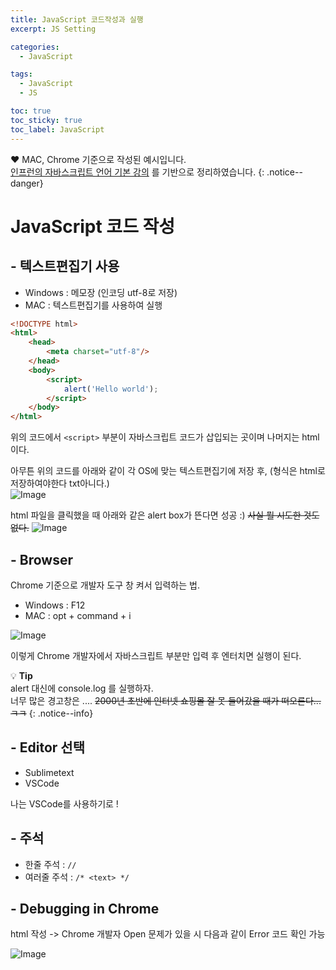 ```yaml
---
title: JavaScript 코드작성과 실행
excerpt: JS Setting

categories:
  - JavaScript

tags:
  - JavaScript
  - JS

toc: true
toc_sticky: true
toc_label: JavaScript
---
```


❤️ MAC, Chrome 기준으로 작성된 예시입니다. <br/>
[인프런의 자바스크립트 언어 기본 강의](https://www.inflearn.com/course/%EC%A7%80%EB%B0%94%EC%8A%A4%ED%81%AC%EB%A6%BD%ED%8A%B8-%EC%96%B8%EC%96%B4-%EA%B8%B0%EB%B3%B8) 를 기반으로 정리하였습니다.
{: .notice--danger}

# JavaScript 코드 작성
## - 텍스트편집기 사용

- Windows : 메모장 (인코딩 utf-8로 저장)
- MAC : 텍스트편집기를 사용하여 실행

```html
<!DOCTYPE html>
<html>
    <head>
        <meta charset="utf-8"/>
    </head>
    <body>
        <script> 
            alert('Hello world');
        </script>
    </body>
</html>
```

위의 코드에서 `<script>` 부분이 자바스크립트 코드가 삽입되는 곳이며 나머지는 html이다.
<br/>

아무튼 위의 코드를 아래와 같이 각 OS에 맞는 텍스트편집기에 저장 후, (형식은 html로 저장하여야한다 txt아니다.) <br/>
![Image]({{"/assets/images/JS_1_folder.png"|relative_url}})  

html 파일을 클릭했을 때 아래와 같은 alert box가 뜬다면 성공 :) ~~사실 뭘 시도한 것도 없다.~~
![Image]({{"/assets/images/JS_1_helloworld.png"|relative_url}}) 

## - Browser
Chrome 기준으로 개발자 도구 창 켜서 입력하는 법.  

- Windows : F12
- MAC : opt + command + i 

![Image]({{"/assets/images/JS_1_chrome.png"|relative_url}}) 

이렇게 Chrome 개발자에서 자바스크립트 부분만 입력 후 엔터치면 실행이 된다. 

💡 **Tip** <br/>
alert 대신에 console.log 를 실행하자. <br/>
너무 많은 경고창은 .... ~~2000년 초반에 인터넷 쇼핑몰 잘 못 들어갔을 때가 떠오른다... ㅋㅋ~~
{: .notice--info}

## - Editor 선택
- Sublimetext
- VSCode

나는 VSCode를 사용하기로 !

## - 주석
- 한줄 주석 : `//`
- 여러줄 주석 : `/* <text> */`

## - Debugging in Chrome
html 작성 -> Chrome 개발자 Open
문제가 있을 시 다음과 같이 Error 코드 확인 가능

![Image]({{"/assets/images/JS_1_Error.png"|relative_url}}) 

